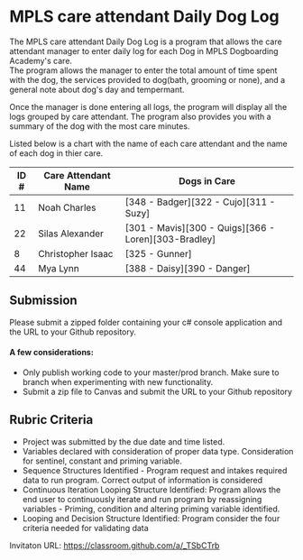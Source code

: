 #  MPLS care attendant Daily Dog Log

The MPLS care attendant Daily Dog Log is a program that allows the care attendant manager to  enter daily log for each Dog in MPLS Dogboarding Academy's care.  
The program allows the manager to enter the total amount of time spent with the dog, the services provided to dog(bath, grooming or none), and a general note about dog's day and tempermant.  

Once the manager is done entering all logs, the program will display all the logs grouped by care attendant. The program also provides you with a summary of the dog with the most care minutes.

Listed below is a chart with the name of each care attendant and the name of each dog in thier care.

| ID # | Care Attendant Name | Dogs in Care                                         |
|------|---------------------|------------------------------------------------------|
| 11   | Noah Charles        | [348 - Badger][322 - Cujo][311 - Suzy]               |
| 22   | Silas Alexander     | [301 - Mavis][300 - Quigs][366 - Loren][303-Bradley] |
| 8    | Christopher Isaac   | [325 - Gunner]                                       |
| 44   | Mya Lynn            | [388 - Daisy][390 - Danger]                          |



## Submission
Please submit a zipped folder containing your c# console application and the URL to your Github repository.

#### A few considerations:
* Only publish working code to your master/prod branch.  Make sure to branch when experimenting with new functionality. 
* Submit a zip file to Canvas and submit the URL to your Github repository

## Rubric Criteria
* Project was submitted by the due date and time listed.
* Variables declared with consideration of proper data type. Consideration for sentinel, constant and priming variable.
* Sequence Structures Identified - Program request and intakes required data to run program. Correct output of information is considered
* Continuous Iteration Looping Structure Identified: Program allows the end user to continuously iterate and run program by reassigning variables - Priming, condition and altering priming variable identified.
* Looping and Decision Structure Identified: Program consider the four criteria needed for validating data



Invitaton URL: https://classroom.github.com/a/_TSbCTrb
